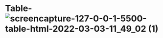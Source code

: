 # Table-![screencapture-127-0-0-1-5500-table-html-2022-03-03-11_49_02 (1)](https://user-images.githubusercontent.com/100747165/156508325-2fd5bb13-3dbe-47c8-b510-1c93e1412502.png)
